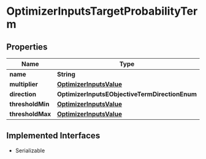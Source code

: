 

# OptimizerInputsTargetProbabilityTerm


## Properties

Name | Type | Description | Notes
------------ | ------------- | ------------- | -------------
**name** | **String** |  |  [optional]
**multiplier** | [**OptimizerInputsValue**](OptimizerInputsValue.md) |  |  [optional]
**direction** | **OptimizerInputsEObjectiveTermDirectionEnum** |  |  [optional]
**thresholdMin** | [**OptimizerInputsValue**](OptimizerInputsValue.md) |  |  [optional]
**thresholdMax** | [**OptimizerInputsValue**](OptimizerInputsValue.md) |  |  [optional]


## Implemented Interfaces

* Serializable


